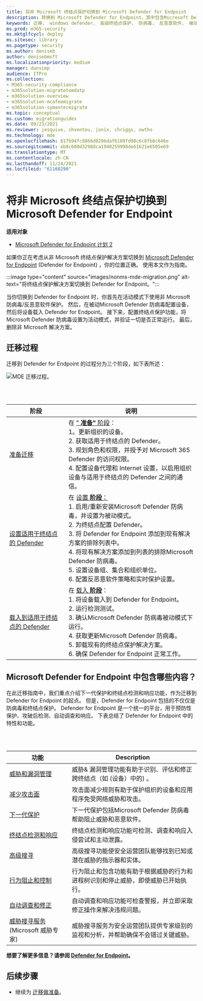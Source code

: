```yaml
---
title: 将非 Microsoft 终结点保护切换到 Microsoft Defender for Endpoint
description: 转换到 Microsoft Defender for Endpoint，其中包含Microsoft Defender 防病毒解决方案的解决方案。
keywords: 迁移， windows defender， 高级终结点保护， 防病毒， 反恶意软件， 被动模式， 主动模式
ms.prod: m365-security
ms.mktglfcycl: deploy
ms.sitesec: library
ms.pagetype: security
ms.author: deniseb
author: denisebmsft
ms.localizationpriority: medium
manager: dansimp
audience: ITPro
ms.collection:
- M365-security-compliance
- m365solution-migratetomdatp
- m365solution-overview
- m365solution-mcafeemigrate
- m365solution-symantecmigrate
ms.topic: conceptual
ms.custom: migrationguides
ms.date: 09/23/2021
ms.reviewer: jesquive, chventou, jonix, chriggs, owtho
ms.technology: mde
ms.openlocfilehash: 617b94fc8866d0296daf6189fd98c6c8fb8c646e
ms.sourcegitcommit: eb8c600d3298dca1940259998de61621e6505e69
ms.translationtype: MT
ms.contentlocale: zh-CN
ms.lasthandoff: 11/24/2021
ms.locfileid: "61160290"
---
```

# <a name="make-the-switch-from-non-microsoft-endpoint-protection-to-microsoft-defender-for-endpoint"></a>将非 Microsoft 终结点保护切换到 Microsoft Defender for Endpoint

**适用对象**
- [Microsoft Defender for Endpoint 计划 2](https://go.microsoft.com/fwlink/?linkid=2154037)

如果你正在考虑从非 Microsoft 终结点保护解决方案切换到 [Microsoft Defender for Endpoint](microsoft-defender-endpoint.md) (Defender for Endpoint) ，你的位置正确。 使用本文作为指南。

:::image type="content" source="images/nonms-mde-migration.png" alt-text="将终结点保护解决方案切换到 Defender for Endpoint。":::

当你切换到 Defender for Endpoint 时，你首先在活动模式下使用非 Microsoft 防病毒/反恶意软件保护。 然后，在被动Microsoft Defender 防病毒配置设备，然后将设备载入 Defender for Endpoint。 接下来，配置终结点保护功能，将Microsoft Defender 防病毒设置为活动模式，并验证一切是否正常运行。 最后，删除非 Microsoft 解决方案。

## <a name="the-migration-process"></a>迁移过程

迁移到 Defender for Endpoint 的过程分为三个阶段，如下表所述：

![MDE 迁移过程。](images/phase-diagrams/migration-phases.png)

<br/><br/>

|阶段|说明|
|--|--|
|[准备迁移](switch-to-microsoft-defender-prepare.md)|在 [" **准备"** 阶段](switch-to-microsoft-defender-prepare.md)： <br/>1。更新组织的设备。<br/>2. 获取适用于终结点的 Defender。<br/>3. 规划角色和权限，并授予对 Microsoft 365 Defender 的访问权限。<br/>4. 配置设备代理和 Internet 设置，以启用组织设备与适用于终结点的 Defender 之间的通信。 |
|[设置适用于终结点的 Defender](switch-to-microsoft-defender-setup.md)|在 [设置 **阶段**：](switch-to-microsoft-defender-setup.md) <br/>1. 启用/重新安装Microsoft Defender 防病毒，并设置为被动模式。<br/>2. 为终结点配置 Defender。<br/>3. 将 Defender for Endpoint 添加到现有解决方案的排除列表中。<br/>4. 将现有解决方案添加到列表的排除Microsoft Defender 防病毒。<br/>5. 设置设备组、集合和组织单位。<br/>6. 配置反恶意软件策略和实时保护设置。|
|[载入到适用于终结点的 Defender](switch-to-microsoft-defender-onboard.md)|在 [载入 **阶段**](switch-to-microsoft-defender-onboard.md)： <br/>1. 将设备载入到 Defender for Endpoint。<br/>2. 运行检测测试。<br/>3. 确认Microsoft Defender 防病毒被动模式下运行。<br/>4. 获取更新Microsoft Defender 防病毒。<br/>5. 卸载现有的终结点保护解决方案。<br/>6. 确保 Defender for Endpoint 正常工作。|

## <a name="whats-included-in-microsoft-defender-for-endpoint"></a>Microsoft Defender for Endpoint 中包含哪些内容？

在此迁移指南中，我们重点介绍下[](microsoft-defender-antivirus-in-windows-10.md)一代保护和终结点检测和[](overview-endpoint-detection-response.md)响应功能，作为迁移到 Defender for Endpoint 的起点。 但是，Defender for Endpoint 包括的不仅仅是防病毒和终结点保护。 Defender for Endpoint 是一个统一的平台，用于预防性保护、攻破后检测、自动调查和响应。 下表总结了 Defender for Endpoint 中的特性和功能。

<br/><br/>

|功能|Description|
|---|---|
|[威胁和漏洞管理](next-gen-threat-and-vuln-mgt.md)|威胁& 漏洞管理功能有助于识别、评估和修正跨终结点（如 (设备）中的) 。|
|[减少攻击面](overview-attack-surface-reduction.md)|攻击面减少规则有助于保护组织的设备和应用程序免受网络威胁和攻击。|
|[下一代保护](microsoft-defender-antivirus-in-windows-10.md)|下一代保护包括Microsoft Defender 防病毒帮助阻止威胁和恶意软件。|
|[终结点检测和响应](overview-endpoint-detection-response.md)|终结点检测和响应功能可检测、调查和响应入侵尝试和主动泄露。|
|[高级搜寻](advanced-hunting-overview.md)|高级搜寻功能使安全运营团队能够找到已知或潜在威胁的指示器和实体。|
|[行为阻止和控制](behavioral-blocking-containment.md)|行为阻止和包含功能有助于根据威胁的行为和进程树识别和停止威胁，即使威胁已开始执行。|
|[自动调查和修正](automated-investigations.md)|自动调查和响应功能可检查警报，并立即采取修正操作来解决违规问题。|
|[威胁搜寻服务](microsoft-threat-experts.md) (Microsoft 威胁专家) |威胁搜寻服务为安全运营团队提供专家级别的监视和分析，并帮助确保不会错过关键威胁。|

**想要了解更多信息？请参阅 [Defender for Endpoint](microsoft-defender-endpoint.md)。**

## <a name="next-step"></a>后续步骤

- 继续为 [迁移做准备](switch-to-microsoft-defender-prepare.md)。

